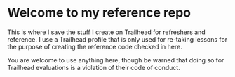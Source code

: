 # Welcome to my reference repo

This is where I save the stuff I create on Trailhead for refreshers and reference. I use a Trailhead profile that is only used for re-taking lessons for the purpose of creating the reference code checked in here. 

You are welcome to use anything here, though be warned that doing so for Trailhead evaluations is a violation of their code of conduct.